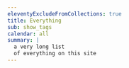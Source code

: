 ```yaml
---
eleventyExcludeFromCollections: true
title: Everything
sub: show_tags
calendar: all
summary: |
  a very long list
  of everything on this site
---
```

